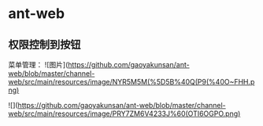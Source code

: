 # ant-web
## 权限控制到按钮
菜单管理：
![图片](https://github.com/gaoyakunsan/ant-web/blob/master/channel-web/src/main/resources/image/NYR5M5M(%5D5B%40Q(P9(%40O~FHH.png)

![](https://github.com/gaoyakunsan/ant-web/blob/master/channel-web/src/main/resources/image/PRY7ZM6V4233J%60(OTI6OGPO.png)
